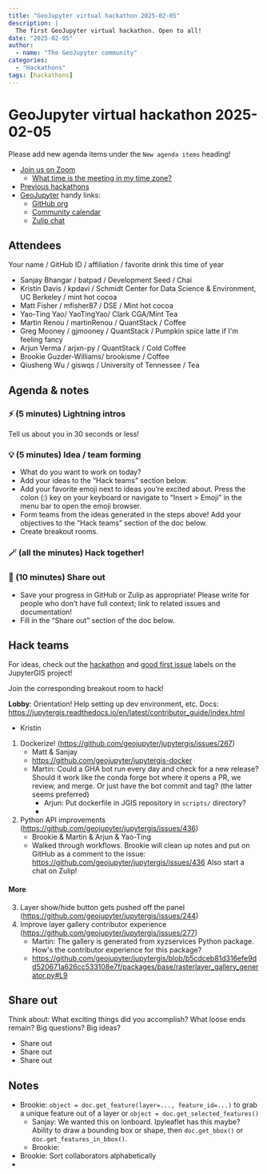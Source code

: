```yaml
---
title: "GeoJupyter virtual hackathon 2025-02-05"
description: |
  The first GeoJupyter virtual hackathon. Open to all!
date: "2025-02-05"
author:
  - name: "The GeoJupyter community"
categories:
  - "Hackathons"
tags: [hackathons]
---
```


# GeoJupyter virtual hackathon 2025-02-05

Please add new agenda items under the `New agenda items` heading!

- [Join us on Zoom](https://berkeley.zoom.us/j/92451699568)
  - [What time is the meeting in my time zone?](https://dateful.com/convert/utc?t=3pm)
- [Previous hackathons](https://geojupyter.org/blog/#category=Hackathons)
- [GeoJupyter](https://geojupyter.org) handy links:
  - [GitHub org](https://github.com/geojupyter)
  - [Community calendar](https://geojupyter.org/calendar.html)
  - [Zulip chat](https://jupyter.zulipchat.com/#narrow/channel/471314-geojupyter)


## Attendees

Your name / GitHub ID / affiliation / favorite drink this time of year

* Sanjay Bhangar / batpad / Development Seed / Chai
* Kristin Davis / kpdavi / Schmidt Center for Data Science & Environment, UC Berkeley / mint hot cocoa 
* Matt Fisher / mfisher87 / DSE / Mint hot cocoa
* Yao-Ting Yao/ YaoTingYao/ Clark CGA/Mint Tea
* Martin Renou / martinRenou / QuantStack / Coffee
* Greg Mooney / gjmooney / QuantStack / Pumpkin spice latte if I'm feeling fancy
* Arjun Verma / arjxn-py / QuantStack / Cold Coffee
* Brookie Guzder-Williams/ brookisme / Coffee
* Qiusheng Wu / giswqs / University of Tennessee / Tea
 


## Agenda & notes

### ⚡ (5 minutes) Lightning intros

Tell us about you in 30 seconds or less!


### 💡 (5 minutes) Idea / team forming

* What do you want to work on today?
* Add your ideas to the “Hack teams” section below.
* Add your favorite emoji next to ideas you’re excited about. Press the colon (:) key on your keyboard or navigate to “Insert > Emoji” in the menu bar to open the emoji browser.
* Form teams from the ideas generated in the steps above! Add your objectives to the “Hack teams” section of the doc below.
* Create breakout rooms.


### 🪄 (all the minutes) Hack together!

### 💬 (10 minutes) Share out

* Save your progress in GitHub or Zulip as appropriate!
  Please write for people who don’t have full context; link to related issues and documentation!
* Fill in the “Share out” section of the doc below.


## Hack teams

For ideas, check out the [hackathon](https://github.com/geojupyter/jupytergis/labels/hackathon) and [good first issue](https://github.com/geojupyter/jupytergis/labels/good%20first%20issue) labels on the JupyterGIS project!

Join the corresponding breakout room to hack!

**Lobby**: Orientation! Help setting up dev environment, etc. Docs: https://jupytergis.readthedocs.io/en/latest/contributor_guide/index.html
* Kristin 

1. Dockerize! (https://github.com/geojupyter/jupytergis/issues/267)
    * Matt & Sanjay
    * https://github.com/geojupyter/jupytergis-docker
    * Martin: Could a GHA bot run every day and check for a new release? Should it work like the conda forge bot where it opens a PR, we review, and merge. Or just have the bot commit and tag? (the latter seems preferred)
        * Arjun: Put dockerfile in JGIS repository in `scripts/` directory?
        *  
2. Python API improvements (https://github.com/geojupyter/jupytergis/issues/436)
    * Brookie & Martin & Arjun & Yao-Ting
    * Walked through workflows. 
      Brookie will clean up notes and put on GitHub as a comment to the issue: https://github.com/geojupyter/jupytergis/issues/436
      Also start a chat on Zulip!

#### More

3. Layer show/hide button gets pushed off the panel (https://github.com/geojupyter/jupytergis/issues/244)
4. Improve layer gallery contributor experience (https://github.com/geojupyter/jupytergis/issues/277)
    * Martin: The gallery is generated from xyzservices Python package. How's the contributor experience for this package?
    * https://github.com/geojupyter/jupytergis/blob/b5cdceb81d316efe9dd520671a626cc533108e7f/packages/base/rasterlayer_gallery_generator.py#L9 


## Share out

Think about:
What exciting things did you accomplish?
What loose ends remain?
Big questions? Big ideas?

* Share out
* Share out
* Share out


## Notes

* Brookie: `object = doc.get_feature(layer=..., feature_id=...)` to grab a unique feature out of a layer or `object = doc.get_selected_features()`
    * Sanjay: We wanted this on lonboard. Ipyleaflet has this maybe? Ability to draw a bounding box or shape, then `doc.get_bbox()` or `doc.get_features_in_bbox()`.
    * Brookie: 
* Brookie: Sort collaborators alphabetically
* 